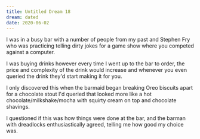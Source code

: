 ```yaml
---
title: Untitled Dream 18
dream: dated
date: 2020-06-02
---
```


I was in a busy bar with a number of people from my past and Stephen Fry who was practicing telling dirty jokes for a game show where you competed against a computer.

I was buying drinks however every time I went up to the bar to order, the price and complexity of the drink would increase and whenever you even queried the drink they'd start making it for you.

I only discovered this when the barmaid began breaking Oreo biscuits apart for a chocolate stout I'd queried that looked more like a hot chocolate/milkshake/mocha with squirty cream on top and chocolate shavings.

I questioned if this was how things were done at the bar, and the barman with dreadlocks enthusiastically agreed, telling me how good my choice was.